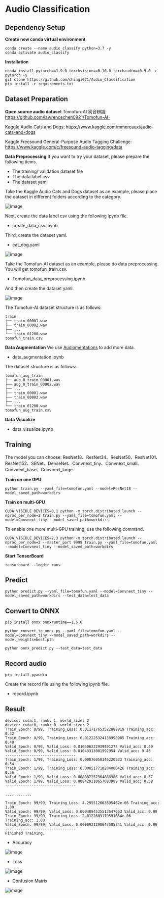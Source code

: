 # Audio Classification

## Dependency Setup

**Create new conda virtual environment**

```
conda create --name audio_classify python=3.7 -y
conda activate audio_classify
```

**Installation**

```
conda install pytorch==1.9.0 torchvision==0.10.0 torchaudio==0.9.0 -c pytorch -y
git clone https://github.com/chingi071/Audio_Classification
pip install -r requirements.txt
```

## Dataset Preparation
**Open source audio dataset**
Tomofun-AI 狗音辨識: https://github.com/lawrencechen0921/Tomofun-AI-

Kaggle Audio Cats and Dogs: https://www.kaggle.com/mmoreaux/audio-cats-and-dogs

Kaggle Freesound General-Purpose Audio Tagging Challenge: https://www.kaggle.com/c/freesound-audio-tagging/data

**Data Preprocessing**
If you want to try your dataset, please prepare the following items.
* The training/ validation dataset file
* The data label csv
* The dataset yaml

Take the Kaggle Audio Cats and Dogs dataset as an example, please place the dataset in different folders according to the category.

![image](https://github.com/chingi071/Audio_Classification/blob/main/README_pix/data_file.jpg)

Next, create the data label csv using the following ipynb file.

* create_data_csv.ipynb

Third, create the dataset yaml.

* cat_dog.yaml

![image](https://github.com/chingi071/Audio_Classification/blob/main/README_pix/cat_dog_yaml.jpg)

Take the Tomofun-AI dataset as an example, please do data preprocessing. You will get tomofun_train.csv.

* Tomofun_data_preprocessing.ipynb

And then create the dataset yaml.

![image](https://github.com/chingi071/Audio_Classification/blob/main/README_pix/tomofun_yaml.jpg)

The Tomofun-AI dataset structure is as follows:

```
train
├── train_00001.wav
├── train_00002.wav
├── ...
└── train_01200.wav
tomofun_train.csv
```

**Data Augmentation**
We use [Audiomentations](https://github.com/iver56/audiomentations) to add more data.
* data_augmentation.ipynb

The dataset structure is as follows:

```
tomofun_aug_train
├── aug_0_train_00001.wav
├── aug_0_train_00002.wav
├── ...
├── train_00001.wav
├── train_00002.wav
├── ...
└── train_01200.wav
tomofun_aug_train.csv
```

**Data Visualize**
* data_visualize.ipynb

## Training
The model you can choose: ResNet18、ResNet34、ResNet50、ResNet101、ResNet152、SENet、DenseNet、Convnext_tiny、Convnext_small、Convnext_base、Convnext_large

**Train on one GPU**

```
python train.py --yaml_file=tomofun.yaml --model=ResNet18 --model_saved_path=workdirs
```

**Train on multi-GPU**

```
CUDA_VISIBLE_DEVICES=0,1 python -m torch.distributed.launch --nproc_per_node=2 train.py --yaml_file=tomofun.yaml --model=Convnext_tiny --model_saved_path=workdirs
```

To enable one more multi-GPU training, use the following command.

```
CUDA_VISIBLE_DEVICES=2,3 python -m torch.distributed.launch --nproc_per_node=2 --master_port 9999 train.py --yaml_file=tomofun.yaml --model=Convnext_tiny --model_saved_path=workdirs
```

**Start TensorBoard**

```
tensorboard --logdir runs
```

## Predict

```
python predict.py --yaml_file=tomofun.yaml --model=Convnext_tiny --model_saved_path=workdirs --test_data=test_data
```

## Convert to ONNX

```
pip install onnx onnxruntime==1.6.0

python convert_to_onnx.py --yaml_file=tomofun.yaml --model=Convnext_tiny --model_saved_path=workdirs --model_weights=best.pth

python onnx_predict.py --test_data=test_data
```

## Record audio

```
pip install pyaudio
```

Create the record file using the following ipynb file.

* record.ipynb

## Result

```
device: cuda:1, rank: 1, world_size: 2
device: cuda:0, rank: 0, world_size: 2
Train_Epoch: 0/99, Training_Loss: 0.011717653522888819 Training_acc: 0.42
Train_Epoch: 0/99, Training_Loss: 0.012225324138998985 Training_acc: 0.40               
Valid_Epoch: 0/99, Valid_Loss: 0.010406222939491273 Valid_acc: 0.49
Valid_Epoch: 0/99, Valid_Loss: 0.01043313001592954 Valid_acc: 0.48
--------------------------------
Train_Epoch: 1/99, Training_Loss: 0.00876050346220533 Training_acc: 0.54               
Train_Epoch: 1/99, Training_Loss: 0.008517718284080426 Training_acc: 0.56               
Valid_Epoch: 1/99, Valid_Loss: 0.008887257364888986 Valid_acc: 0.57               
Valid_Epoch: 1/99, Valid_Loss: 0.008429310657083989 Valid_acc: 0.58               
--------------------------------                          

............

Train_Epoch: 99/99, Training_Loss: 4.295512663895462e-06 Training_acc: 1.00               
Valid_Epoch: 99/99, Valid_Loss: 0.0004894535513647663 Valid_acc: 0.99               
Train_Epoch: 99/99, Training_Loss: 2.0122603179591654e-06 Training_acc: 1.00               
Valid_Epoch: 99/99, Valid_Loss: 0.0006921298647505341 Valid_acc: 0.99             
--------------------------------
Finished Training.

```

* Accuracy

![image](https://github.com/chingi071/Audio_Classification/blob/main/README_pix/Accuracy.jpg)

* Loss

![image](https://github.com/chingi071/Audio_Classification/blob/main/README_pix/Loss.jpg)

* Confusion Matrix

![image](https://github.com/chingi071/Audio_Classification/blob/main/README_pix/confusion_matrix.jpg)